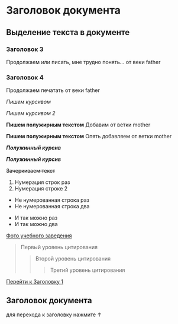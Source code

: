 # Заголовок документа

## Выделение текста в документе

### Заголовок 3 
Продолжаем или писать, мне трудно понять... от веки father

### Заголовок 4
Продолжаем печатать от веки father


*Пишем курсивом*

_Пишем курсивом 2_


**Пишем полужирным текстом**
Добавим от ветки mother

__Пишем полужирным текстом__
Опять добавляем от ветки mother


***Полужинный курсив***

___Полужинный курсив___

~~Зачеркиваем текст~~

1. Нумерация строк раз
2. Нумерация строке 2

* Не нумерованная строка раз
* Не нумерованная строка два
- И так можно раз
- И так можно два

[Фото учебного заведения](https://abiturient.tpu.ru/uploads/bfef4e4f636cb22cf6f4c298dabb8667.jpg)

>Первый уровень цитирования
>>Второй уровень цитирования
>>>Третий уровень цитирования

[Перейти к Заголовку 1](#title1)

## <a id="title1">Заголовок документа</a>
для перехода к заголовку нажмите &uarr;
